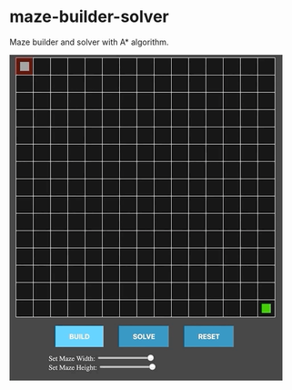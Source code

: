 # maze-builder-solver

Maze builder and solver with A* algorithm.

![Demo gif](screenshots/maze_demo.gif)
